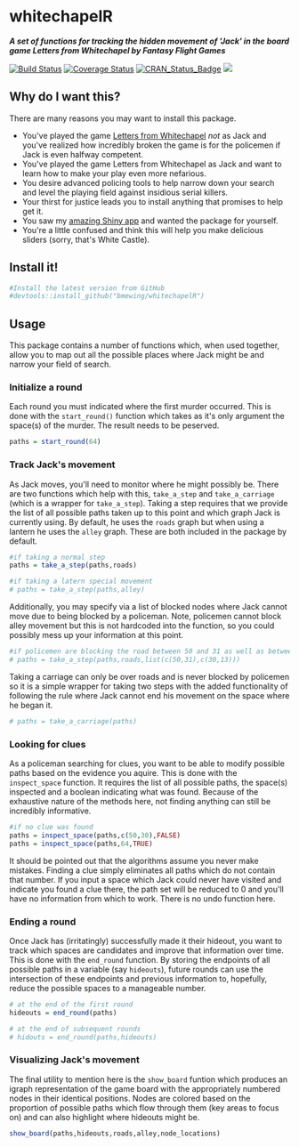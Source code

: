 # whitechapelR

***A set of functions for tracking the hidden movement of 'Jack' in the board game Letters from Whitechapel by Fantasy Flight Games***

[![Build Status](https://travis-ci.org/bmewing/whitechapelR.svg?branch=master)](https://travis-ci.org/bmewing/whitechapelR) [![Coverage Status](https://img.shields.io/codecov/c/github/bmewing/whitechapelR/master.svg)](https://codecov.io/github/bmewing/whitechapelR?branch=master) [![CRAN\_Status\_Badge](http://www.r-pkg.org/badges/version/whitechapelR)](https://CRAN.R-project.org/package=whitechapelR) ![](http://cranlogs.r-pkg.org/badges/whitechapelR)

## Why do I want this?

There are many reasons you may want to install this package.

 * You've played the game [Letters from Whitechapel](https://boardgamegeek.com/boardgame/59959/letters-whitechapel) *not* as Jack and you've realized how incredibly broken the game is for the policemen if Jack is even halfway competent. 
 * You've played the game Letters from Whitechapel as Jack and want to learn how to make your play even more nefarious.
 * You desire advanced policing tools to help narrow down your search and level the playing field against insidious serial killers. 
 * Your thirst for justice leads you to install anything that promises to help get it.
 * You saw my [amazing Shiny app](https://markewing.shinyapps.io/whitechapel/) and wanted the package for yourself.
 * You're a little confused and think this will help you make delicious sliders (sorry, that's White Castle).

## Install it!

```r   
#Install the latest version from GitHub
#devtools::install_github("bmewing/whitechapelR")
```

## Usage

This package contains a number of functions which, when used together, allow you to map out all the possible places where Jack might be and narrow your field of search.

### Initialize a round

Each round you must indicated where the first murder occurred. This is done with the `start_round()` function which takes as it's only argument the space(s) of the murder. The result needs to be peserved.

```r
paths = start_round(64)
```

### Track Jack's movement

As Jack moves, you'll need to monitor where he might possibly be. There are two functions which help with this, `take_a_step` and `take_a_carriage` (which is a wrapper for `take_a_step`). Taking a step requires that we provide the list of all possible paths taken up to this point and which graph Jack is currently using. By default, he uses the `roads` graph but when using a lantern he uses the `alley` graph. These are both included in the package by default.

```r
#if taking a normal step
paths = take_a_step(paths,roads)

#if taking a latern special movement
# paths = take_a_step(paths,alley)
```

Additionally, you may specify via a list of blocked nodes where Jack cannot move due to being blocked by a policeman. Note, policemen cannot block alley movement but this is not hardcoded into the function, so you could possibly mess up your information at this point.

```r
#if policemen are blocking the road between 50 and 31 as well as between 30 and 13
# paths = take_a_step(paths,roads,list(c(50,31),c(30,13)))
```

Taking a carriage can only be over roads and is never blocked by policemen so it is a simple wrapper for taking two steps with the added functionality of following the rule where Jack cannot end his movement on the space where he began it.

```r
# paths = take_a_carriage(paths)
```

### Looking for clues

As a policeman searching for clues, you want to be able to modify possible paths based on the evidence you aquire. This is done with the `inspect_space` function. It requires the list of all possible paths, the space(s) inspected and a boolean indicating what was found. Because of the exhaustive nature of the methods here, not finding anything can still be incredibly informative. 

```r
#if no clue was found
paths = inspect_space(paths,c(50,30),FALSE)
paths = inspect_space(paths,64,TRUE)
```

It should be pointed out that the algorithms assume you never make mistakes. Finding a clue simply eliminates all paths which do not contain that number. If you input a space which Jack could never have visited and indicate you found a clue there, the path set will be reduced to 0 and you'll have no information from which to work. There is no undo function here.

### Ending a round

Once Jack has (irritatingly) successfully made it their hideout, you want to track which spaces are candidates and improve that information over time.  This is done with the `end_round` function. By storing the endpoints of all possible paths in a variable (say `hideouts`), future rounds can use the intersection of these endpoints and previous information to, hopefully, reduce the possible spaces to a manageable number.

```r
# at the end of the first round
hideouts = end_round(paths)

# at the end of subsequent rounds
# hidouts = end_round(paths,hideouts)
```

### Visualizing Jack's movement

The final utility to mention here is the `show_board` funtion which produces an igraph representation of the game board with the appropriately numbered nodes in their identical positions. Nodes are colored based on the proportion of possible paths which flow through them (key areas to focus on) and can also highlight where hideouts might be.

```r
show_board(paths,hideouts,roads,alley,node_locations)
```
